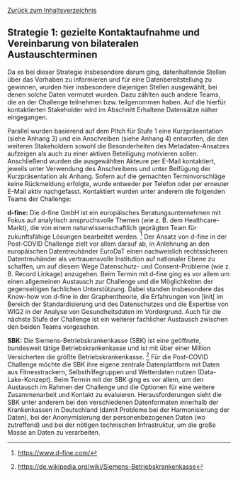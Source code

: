 [Zurück zum Inhaltsverzeichnis](https://healthdcat-ap-de.github.io/healthdcat-ap.de/report_stage_1.html)
## Strategie 1: gezielte Kontaktaufnahme und Vereinbarung von bilateralen Austauschterminen
Da es bei dieser Strategie insbesondere darum ging, datenhaltende Stellen über das Vorhaben zu informieren und für eine Datenbereitstellung zu gewinnen, wurden hier insbesondere diejenigen Stellen ausgewählt, bei denen solche Daten vermutet wurden. Dazu zählten auch andere Teams, die an der Challenge teilnehmen bzw. teilgenommen haben. Auf die hierfür kontaktierten Stakeholder wird im Abschnitt Erhaltene Datensätze näher eingegangen.

Parallel wurden basierend auf dem Pitch für Stufe 1 eine Kurzpräsentation (siehe Anhang 3) und ein Anschreiben (siehe Anhang 4) entworfen, die den weiteren Stakeholdern sowohl die Besonderheiten des Metadaten-Ansatzes aufzeigen als auch zu einer aktiven Beteiligung motivieren sollen. Anschließend wurden die ausgewählten Akteure per E-Mail kontaktiert, jeweils unter Verwendung des Anschreibens und unter Beifügung der Kurzpräsentation als Anhang. Sofern auf die gemachten Terminvorschläge keine Rückmeldung erfolgte, wurde entweder per Telefon oder per erneuter E-Mail aktiv nachgefasst. 
Kontaktiert wurden unter anderem die folgenden Teams der Challenge:

**d-fine:**
Die d-fine GmbH ist ein europäisches Beratungsunternehmen mit Fokus auf analytisch anspruchsvolle Themen (wie z. B. dem Healthcare-Markt), die von einem naturwissenschaftlich geprägten Team für zukunftsfähige Lösungen bearbeitet werden. [^58] Der Ansatz von d-fine in der Post-COVID Challenge zielt vor allem darauf ab, in Anlehnung an den europäischen Datentreuhänder EuroDaT einen nachweislich rechtssicheren Datentreuhänder als vertrauensvolle Institution auf nationaler Ebene zu schaffen, um auf diesem Wege Datenschutz- und Consent-Probleme (wie z. B. Record Linkage) anzugehen. 
Beim Termin mit d-fine ging es vor allem um einen allgemeinen Austausch zur Challenge und die Möglichkeiten der gegenseitigen fachlichen Unterstützung. Dabei standen insbesondere das Know-how von d-fine in der Graphentheorie, die Erfahrungen von ]init[ im Bereich der Standardisierung und des Datenschutzes und die Expertise von WIG2 in der Analyse von Gesundheitsdaten im Vordergrund. Auch für die nächste Stufe der Challenge ist ein weiterer fachlicher Austausch zwischen den beiden Teams vorgesehen.

**SBK:**
Die Siemens-Betriebskrankenkasse (SBK) ist eine geöffnete, bundesweit tätige Betriebskrankenkasse und ist mit über einer Million Versicherten die größte Betriebskrankenkasse. [^59] Für die Post-COVID Challenge möchte die SBK ihre eigene zentrale Datenplattform mit Daten aus Fitnesstrackern, Selbsthilfegruppen und Wetterdaten nutzen (Data-Lake-Konzept). 
Beim Termin mit der SBK ging es vor allem, um den Austausch im Rahmen der Challenge und die Optionen für eine weitere Zusammenarbeit und Kontakt zu evaluieren. Herausforderungen sieht die SBK unter anderem bei den verschiedenen Datenformaten innerhalb der Krankenkassen in Deutschland (damit Probleme bei der Harmonisierung der Daten), bei der Anonymisierung der personenbezogenen Daten (wo zutreffend) und bei der nötigen technischen Infrastruktur, um die große Masse an Daten zu verarbeiten.

[^58]:https://www.d-fine.com/
[^59]:https://de.wikipedia.org/wiki/Siemens-Betriebskrankenkasse
